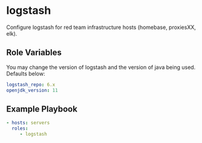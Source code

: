 logstash
=========

Configure logstash for red team infrastructure hosts (homebase, proxiesXX, elk).

Role Variables
--------------

You may change the version of logstash and the version of java being used. Defaults below:

```yml
logstash_repo: 6.x
openjdk_version: 11
```

Example Playbook
----------------

```yml
- hosts: servers
  roles:
     - logstash
```

